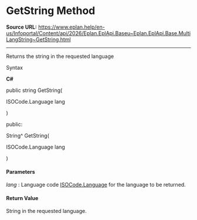 # GetString Method

**Source URL:** https://www.eplan.help/en-us/Infoportal/Content/api/2026/Eplan.EplApi.Baseu~Eplan.EplApi.Base.MultiLangString~GetString.html

---

Returns the string in the requested language

Syntax

**C#**



public string GetString( 

   ISOCode.Language lang

)

public:

String^ GetString( 

   ISOCode.Language lang

)


#### Parameters

*lang*
:   Language code [ISOCode.Language](Eplan.EplApi.Baseu~Eplan.EplApi.Base.ISOCode+Language.html) for the language to be returned.

#### Return Value

String in the requested language.
